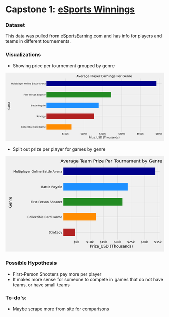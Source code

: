 # Capstone 1: [eSports Winnings](https://www.kaggle.com/jackdaoud/esports-earnings-for-players-teams-by-game)

### Dataset

This data was pulled from [eSportsEarning.com](https://www.esportsearnings.com/) and has info for players and teams in different tournements.

### Visualizations

* Showing price per tournement grouped by genre

![Genre Players](images/barh_players_prize_per_genere.png)

* Split out prize per player for games by genre

![Prize per player](images/avg_prize_per_team_by_genre.png)


### Possible Hypothesis

* First-Person Shooters pay more per player
* It makes more sense for someone to compete in games that do not have teams, or have small teams

### To-do's:

* Maybe scrape more from site for comparisons

